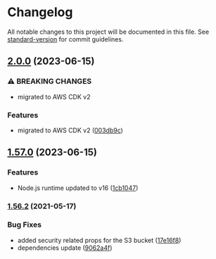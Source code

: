 # Changelog

All notable changes to this project will be documented in this file. See [standard-version](https://github.com/conventional-changelog/standard-version) for commit guidelines.

## [2.0.0](https://github.com/elegantdevelopment/aws-cdk-dynamodb-seeder/compare/v1.57.0...v2.0.0) (2023-06-15)


### ⚠ BREAKING CHANGES

* migrated to AWS CDK v2

### Features

* migrated to AWS CDK v2 ([003db9c](https://github.com/elegantdevelopment/aws-cdk-dynamodb-seeder/commit/003db9ca2fe4238b7d29e21c081f0fbef23005e3))

## [1.57.0](https://github.com/elegantdevelopment/aws-cdk-dynamodb-seeder/compare/v1.56.2...v1.57.0) (2023-06-15)


### Features

* Node.js runtime updated to v16 ([1cb1047](https://github.com/elegantdevelopment/aws-cdk-dynamodb-seeder/commit/1cb104723dc9dfab710f2562bc673d02b179f153))

### [1.56.2](https://github.com/elegantdevelopment/aws-cdk-dynamodb-seeder/compare/v1.56.1...v1.56.2) (2021-05-17)


### Bug Fixes

* added security related props for the S3 bucket ([17e16f8](https://github.com/elegantdevelopment/aws-cdk-dynamodb-seeder/commit/17e16f8831ec7b716f516f637af1ac34d5d92cc6))
* dependencies update ([9062a4f](https://github.com/elegantdevelopment/aws-cdk-dynamodb-seeder/commit/9062a4f20dde96a0b93326d62c7cd16e1934f6f0))
